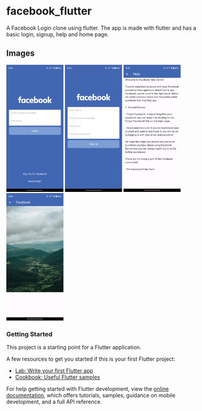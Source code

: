 # facebook_flutter

A Facebook Login clone using flutter. The app is made with flutter and has a basic login, signup, help and home page.

## Images
<img src ="https://raw.githubusercontent.com/AdityaPratapSinghR/facebook_flutter/master/assets/images/login.png" width=30% height=30%>
<img src ="https://raw.githubusercontent.com/AdityaPratapSinghR/facebook_flutter/master/assets/images/signup.png" width=30% height=30%>
<img src ="https://raw.githubusercontent.com/AdityaPratapSinghR/facebook_flutter/master/assets/images/help.png" width=30% height=30%>
<img src ="https://raw.githubusercontent.com/AdityaPratapSinghR/facebook_flutter/master/assets/images/home.png" width=30% height=30%>


### Getting Started

This project is a starting point for a Flutter application.

A few resources to get you started if this is your first Flutter project:

- [Lab: Write your first Flutter app](https://docs.flutter.dev/get-started/codelab)
- [Cookbook: Useful Flutter samples](https://docs.flutter.dev/cookbook)

For help getting started with Flutter development, view the
[online documentation](https://docs.flutter.dev/), which offers tutorials,
samples, guidance on mobile development, and a full API reference.
